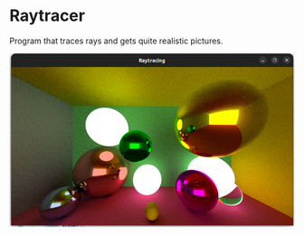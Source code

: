 # Raytracer
Program that traces rays and gets quite realistic pictures.

![Example.png](pictures/result.png)
